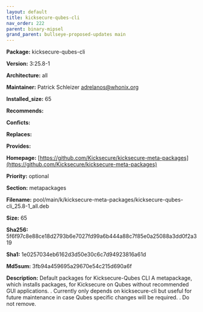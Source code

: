 ```yaml
---
layout: default
title: kicksecure-qubes-cli
nav_order: 222
parent: binary-mipsel
grand_parent: bullseye-proposed-updates main
---
```


**Package:** kicksecure-qubes-cli

**Version:** 3:25.8-1

**Architecture:**  all

**Maintainer:**  Patrick Schleizer <adrelanos@whonix.org>

**Installed_size:**  65

**Recommends:**  

**Conficts:**  

**Replaces:**  

**Provides:**  

**Homepage:**  [https://github.com/Kicksecure/kicksecure-meta-packages](https://github.com/Kicksecure/kicksecure-meta-packages)

**Priority:**  optional

**Section:** metapackages

**Filename:**  pool/main/k/kicksecure-meta-packages/kicksecure-qubes-cli_25.8-1_all.deb

**Size:**  65

**Sha256:**  5f6f97c8e88ce18d2793b6e7027fd99a6b444a88c7f85e0a25088a3dd0f2a319

**Sha1:**  1e0257034eb6162d3d50e30c6c7d94923816a61d

**Md5sum:**  3fb94a459695a29670e54c215d690a6f

**Description:** Default packages for Kicksecure-Qubes CLI
 A metapackage, which installs packages, for Kicksecure on Qubes without
 recommended GUI applications.
 .
 Currently only depends on kicksecure-cli but useful for future maintenance in
 case Qubes specific changes will be required.
 .
 Do not remove.



